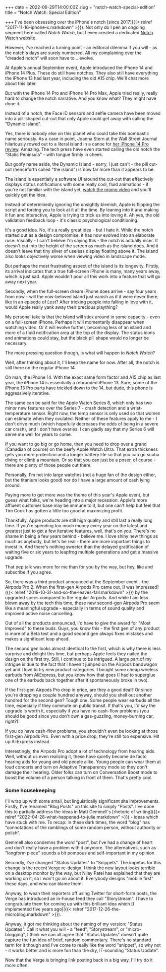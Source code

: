 +++
date = 2022-09-29T14:00:00Z
slug = "notch-watch-special-edition"
title = "Notch Watch: Special Edition"

+++
I've been obsessing over the iPhone's notch [since 2017]({{< relref "2017-11-16-iphone-x.markdown" >}}). Not only do I pen an ongoing segment here called _Notch Watch_, but I even created a dedicated [Notch Watch website](https://notchwatch.carrd.co/).

However, I've reached a turning point - an editorial dilemma if you will - as the notch's days are surely numbered. All my complaining over the "dreaded notch" will soon have to... evolve.

At Apple's annual September event, Apple introduced the iPhone 14 and iPhone 14 Plus. These do still have notches. They also still have everything the iPhone 13 had last year, including the old A15 chip. We'll chat more about this later.

But with the iPhone 14 Pro and iPhone 14 Pro Max, Apple tried really, really hard to change the notch narrative. And you know what? They might have done it.

Instead of a notch, the Face ID sensors and selfie camera have been moved into a pill-shaped cut-out that only Apple could get away with calling the "Dynamic Island".

Yes, there is nobody else on this planet who could take this bombastic name seriously. As a case in point, Joanna Stern at the Wall Street Journal hilariously rowed out to a literal island in a canoe for [her iPhone 14 Pro review](https://youtu.be/E88hraQR6PY). Amazing. The tech press have even started calling the old notch the "Static Peninsula" - with tongue firmly in cheek.

But goofy name aside, the Dynamic Island - sorry, I just can't - the pill cut-out (henceforth called "the island") is now far more than it appears to be.

<!--more-->

The island is essentially a software UI around the cut-out that effectively displays status notifications with some really cool, fluid animations - if you're not familiar with the island yet, [watch the promo video](https://youtu.be/WuEH265pUy4) and you'll quickly get the idea.

Instead of determinedly ignoring the unsightly blemish, Apple is flipping the script and forcing you to look at it all the time. By leaning into it and making it fun and interactive, Apple is trying to trick us into loving it. Ah yes, the old validation feedback loop - it's classic psychological conditioning.

It's a good idea. No, it's a really great idea - but I hate it. While the notch started out as a design compromise, it has now evolved into an elaborate ruse. Visually - I can't believe I'm saying this - the notch is actually nicer. It doesn't cut into the height of the screen as much as the island does. And it doesn't leave that tiny sliver of useless display floating above it. The island also looks objectively worse when viewing video in landscape mode.

But perhaps the most frustrating aspect of the island is its longevity. Firstly, its arrival indicates that a true full-screen iPhone is many, many years away, which is just sad. Apple wouldn't pour all this work into a feature that will go away next year.

Secondly, when the full-screen dream iPhone does arrive - say four years from now - will the now-beloved island just vanish as if it were never there, like in an episode of _Lost_? After tricking people into falling in love with it, would Apple really yank away their precious plaything?

My personal take is that the island will stick around in some capacity - even on a full-screen iPhone. Perhaps it will momentarily disappear when watching video. Or it will evolve further, becoming less of an island and more of a fluid notification area at the top of the display. The status icons and animations could stay, but the black pill shape would no longer be necessary.

The more pressing question though, is what will happen to _Notch Watch_?

Well, after thinking about it, I'll keep the name for now. After all, the notch is still there on the regular iPhone 14.

Oh man, the iPhone 14. With the exact same form factor and A15 chip as last year, the iPhone 14 is essentially a rebranded iPhone 13. Sure, some of the iPhone 13 Pro parts have trickled down to the 14, but dude, this phone is aggressively iterative.

The same can be said for the Apple Watch Series 8, which only has two minor new features over the Series 7 - crash detection and a wrist-temperature sensor. Right now, the temp sensor is only used so that women can estimate when they ovulated. Neither of these features apply to me - I don't drive much (which hopefully decreases the odds of being in a severe car crash), and I don't have ovaries. I can gladly say that my Series 6 will serve me well for years to come.

If you want to go big or go home, then you need to drop over a grand (Canadian of course) on the beefy Apple Watch Ultra. That extra thickness gets you more protection and a longer battery life so that you can go scuba diving or climb a mountain. Or so that you can just be a poser, of course - there are plenty of those people out there.

Personally, I'm not into large watches (not a huge fan of the design either, but the titanium looks good) nor do I have a large amount of cash lying around.

Paying more to get more was the theme of this year's Apple event, but guess what folks, we're heading into a major recession. Apple's more affluent customer base may be immune to it, but one can't help but feel that Tim Cook has gotten a little too good at maximizing profit.

Thankfully, Apple products are still high quality and still last a really long time. If you're spending too much money every year on the latest and greatest just to get a few iterative features, well, that's on you. There's no shame in being a few years behind - believe me. I love shiny new things as much as anybody, but let's be real - there are more important things to invest in. And there's nothing sweeter than the delayed gratification of waiting five or six years to leapfrog multiple generations and get a massive upgrade.

That pep talk was more for me than for you by the way, but hey, like and subscribe if you agree.

So, there was a third product announced at the September event - the Airpods Pro 2. When the first-gen Airpods Pro came out, [I was impressed]({{< relref "2019-10-31-and-so-the-leaves-fall.markdown" >}}) by the upgraded specs compared to the regular Airpods. And while I am less blown away by the tech this time, these new second-gen Airpods Pro seem like a meaningful upgrade - especially in terms of sound quality and improved active noise cancelling.

Out of all the products announced, I'd have to give the award for "Most Improved" to these buds. Guys, you know this - the first gen of any product is more of a Beta test and a good second gen always fixes mistakes and makes a significant leap ahead.

The second gen looks almost identical to the first, which is why there is less surprise and delight this time, but perhaps Apple feels they nailed the design on the first try. Still, I continue to be intrigued. A large part of my intrigue is due to the fact that I haven't jumped on the Airpods bandwagon yet and I love to try new product categories. I bought some cheap wireless earbuds from AliExpress, but you know how that goes (I had to superglue one of the earbuds back together after it spontaneously broke in two).

If the first-gen Airpods Pro drop in price, are they a good deal? Or since you're dropping a couple hundred anyway, should you shell out another hundred for the second gen? Tough one. Some people wear earbuds all the time, especially if they commute on public transit. If that's you, I'd say the upgrade is worth it, especially if you have no cash-flow problems (you should be good since you don't own a gas-guzzling, money-burning car, right?).

If you do have cash-flow problems, you shouldn't even be looking at those first-gen Airpods Pro. Even with a price drop, they're still too expensive. Hit up AliExpress instead.

Interestingly, the Airpods Pro adopt a lot of technology from hearing aids. Well, without us even realizing it, these have quietly become de facto hearing aids for young and old people alike. Young people can wear them at loud concerts and turn on Adaptive Transparency mode so they don't damage their hearing. Older folks can turn on Conversation Boost mode to boost the volume of a person talking in front of them. That's pretty cool.

### Some housekeeping

I'll wrap up with some small, but linguistically significant site improvements. Firstly, I've renamed "Blog Posts" on this site to simply "Posts". I've done this to partially address the ideas in Matt Gemmell's [rhetoric of writing]({{< relref "2022-04-28-what-happened-to-julie.markdown" >}}) - ideas which have stuck with me. To recap: In these dark times, the word "blog" has “connotations of the ramblings of some random person, without authority or polish”.

Gemmell also condemns the word "post", but I've had a change of heart and don't really have a problem with it anymore. The alternatives, such as "longform piece" sounds a bit pompous and self-important in my opinion.

Secondly, I've changed "Status Updates" to "Snippets". The impetus for this change is the recent Verge re-design. I think the new layout looks terrible on a desktop monitor by the way, but Nilay Patel has explained that they are working on it, so I won't go on about it. Everybody designs "mobile first" these days, and who can blame them.

Anyway, to wean their reporters off using Twitter for short-form posts, the Verge has introduced an in-house feed they call "Storystream". I have to congratulate them for coming up with this brilliant idea which [I implemented five years ago]({{< relref "2017-12-26-the-microblog.markdown" >}}).

Anyway, it got me thinking about the naming of my version: "Status Updates". Call it what you will - a "feed", "Storystream", or "micro-blogging", I think we can all agree that "Status Updates" doesn't quite capture the fun idea of brief, random commentary. There's no standard term for it though and I've come to really like the word "snippet", so why not - it works better and is more fun than the dry, IT-sounding "Status Update".

Now that the Verge is bringing link posting back in a big way, I'll try do it more often.